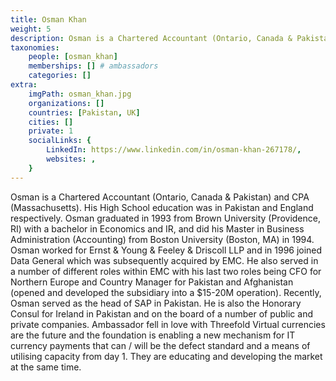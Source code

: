```yaml
---
title: Osman Khan
weight: 5
description: Osman is a Chartered Accountant (Ontario, Canada & Pakistan) and CPA (Massachusetts).
taxonomies:
    people: [osman_khan]
    memberships: [] # ambassadors
    categories: []
extra:
    imgPath: osman_khan.jpg
    organizations: []
    countries: [Pakistan, UK]
    cities: []
    private: 1
    socialLinks: {
        LinkedIn: https://www.linkedin.com/in/osman-khan-267178/,
        websites: ,
    }
---
```


Osman is a Chartered Accountant (Ontario, Canada & Pakistan) and CPA (Massachusetts). His High School education was in Pakistan and England respectively. Osman graduated in 1993 from Brown University (Providence, RI) with a bachelor in Economics and IR, and did his Master in Business Administration (Accounting) from Boston University (Boston, MA) in 1994. Osman worked for Ernst & Young & Feeley & Driscoll LLP and in 1996 joined Data General which was subsequently acquired by EMC. He also served in a number of different roles within EMC with his last two roles being CFO for Northern Europe and Country Manager for Pakistan and Afghanistan (opened and developed the subsidiary into a $15-20M operation). Recently, Osman served as the head of SAP in Pakistan. He is also the Honorary Consul for Ireland in Pakistan and on the board of a number of public and private companies. Ambassador fell in love with Threefold Virtual currencies are the future and the foundation is enabling a new mechanism for IT currency payments that can / will be the defect standard and a means of utilising capacity from day 1. They are educating and developing the market at the same time.

